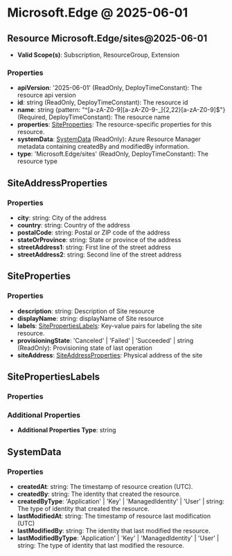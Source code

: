 # Microsoft.Edge @ 2025-06-01

## Resource Microsoft.Edge/sites@2025-06-01
* **Valid Scope(s)**: Subscription, ResourceGroup, Extension
### Properties
* **apiVersion**: '2025-06-01' (ReadOnly, DeployTimeConstant): The resource api version
* **id**: string (ReadOnly, DeployTimeConstant): The resource id
* **name**: string {pattern: "^[a-zA-Z0-9][a-zA-Z0-9-_]{2,22}[a-zA-Z0-9]$"} (Required, DeployTimeConstant): The resource name
* **properties**: [SiteProperties](#siteproperties): The resource-specific properties for this resource.
* **systemData**: [SystemData](#systemdata) (ReadOnly): Azure Resource Manager metadata containing createdBy and modifiedBy information.
* **type**: 'Microsoft.Edge/sites' (ReadOnly, DeployTimeConstant): The resource type

## SiteAddressProperties
### Properties
* **city**: string: City of the address
* **country**: string: Country of the address
* **postalCode**: string: Postal or ZIP code of the address
* **stateOrProvince**: string: State or province of the address
* **streetAddress1**: string: First line of the street address
* **streetAddress2**: string: Second line of the street address

## SiteProperties
### Properties
* **description**: string: Description of Site resource
* **displayName**: string: displayName of Site resource
* **labels**: [SitePropertiesLabels](#sitepropertieslabels): Key-value pairs for labeling the site resource.
* **provisioningState**: 'Canceled' | 'Failed' | 'Succeeded' | string (ReadOnly): Provisioning state of last operation
* **siteAddress**: [SiteAddressProperties](#siteaddressproperties): Physical address of the site

## SitePropertiesLabels
### Properties
### Additional Properties
* **Additional Properties Type**: string

## SystemData
### Properties
* **createdAt**: string: The timestamp of resource creation (UTC).
* **createdBy**: string: The identity that created the resource.
* **createdByType**: 'Application' | 'Key' | 'ManagedIdentity' | 'User' | string: The type of identity that created the resource.
* **lastModifiedAt**: string: The timestamp of resource last modification (UTC)
* **lastModifiedBy**: string: The identity that last modified the resource.
* **lastModifiedByType**: 'Application' | 'Key' | 'ManagedIdentity' | 'User' | string: The type of identity that last modified the resource.

